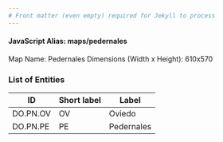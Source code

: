 ```yaml
---
# Front matter (even empty) required for Jekyll to process
---
```


#### JavaScript Alias: maps/pedernales

Map Name: Pedernales
Dimensions (Width x Height): 610x570





### List of Entities

ID | Short label | Label
---|---|---|
DO.PN.OV|OV|Oviedo
DO.PN.PE|PE|Pedernales